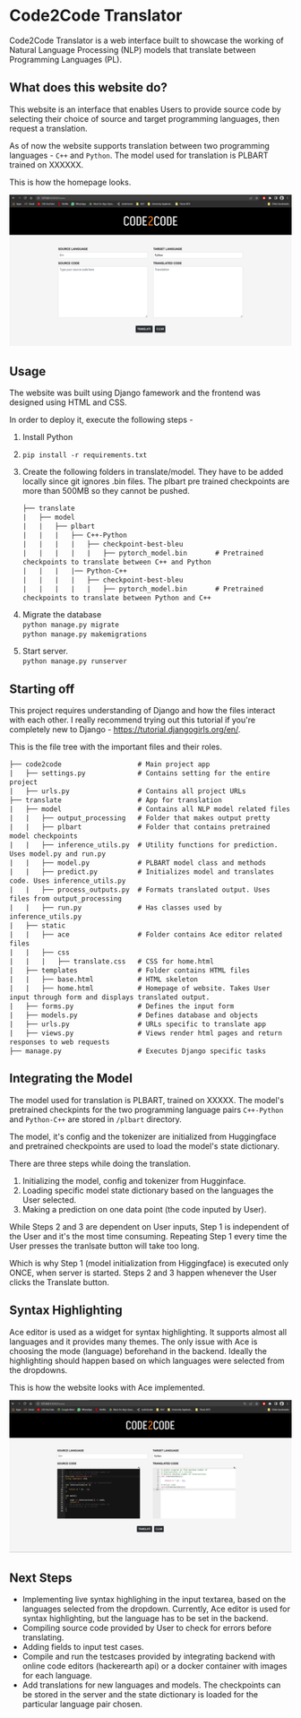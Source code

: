# Code2Code Translator

Code2Code Translator is a web interface built to showcase the working of Natural Language Processing (NLP) models that translate between Programming Languages (PL). 



## What does this website do?

This website is an interface that enables Users to provide source code by selecting their choice of source and target programming languages, then request a translation. 

As of now the website supports translation between two programming languages - `C++` and `Python`. The model used for translation is PLBART trained on XXXXXX.

This is how the homepage looks.

![Website Homepage](translate/static/media/homepage.png "Website Homepage") 



## Usage

The website was built using Django famework and the frontend was designed using HTML and CSS. 

In order to deploy it, execute the following steps - 

1. Install Python

2. `pip install -r requirements.txt`

3. Create the following folders in translate/model. They have to be added locally since git ignores .bin files. The plbart pre trained checkpoints are more than 500MB so they cannot be pushed.
    ```
    ├── translate
    |   ├── model
    |   |   ├── plbart
    |   |   |   ├── C++-Python
    |   |   |   |   ├── checkpoint-best-bleu
    |   |   |   |   |   ├── pytorch_model.bin       # Pretrained checkpoints to translate between C++ and Python
    |   |   |   |── Python-C++
    |   |   |   |   ├── checkpoint-best-bleu
    |   |   |   |   |   ├── pytorch_model.bin       # Pretrained checkpoints to translate between Python and C++
    ```
4. Migrate the database \
    `python manage.py migrate` \
    `python manage.py makemigrations`

5. Start server. \
`python manage.py runserver`



## Starting off

This project requires understanding of Django and how the files interact with each other. I really recommend trying out this tutorial if you're completely new to Django - https://tutorial.djangogirls.org/en/. 

This is the file tree with the important files and their roles.

```
├── code2code                   # Main project app        
|   ├── settings.py             # Contains setting for the entire project
|   ├── urls.py                 # Contains all project URLs
├── translate                   # App for translation
|   ├── model                   # Contains all NLP model related files
|   |   ├── output_processing   # Folder that makes output pretty
|   |   ├── plbart              # Folder that contains pretrained model checkpoints
|   |   ├── inference_utils.py  # Utility functions for prediction. Uses model.py and run.py
|   |   ├── model.py            # PLBART model class and methods
|   |   ├── predict.py          # Initializes model and translates code. Uses inference_utils.py
|   |   ├── process_outputs.py  # Formats translated output. Uses files from output_processing
|   |   ├── run.py              # Has classes used by inference_utils.py
|   ├── static                  
|   |   ├── ace                 # Folder contains Ace editor related files 
|   |   ├── css                 
|   |   |   ├── translate.css   # CSS for home.html        
|   ├── templates               # Folder contains HTML files
|   |   ├── base.html           # HTML skeleton
|   |   ├── home.html           # Homepage of website. Takes User input through form and displays translated output.     
|   ├── forms.py                # Defines the input form  
|   ├── models.py               # Defines database and objects
|   ├── urls.py                 # URLs specific to translate app
|   ├── views.py                # Views render html pages and return responses to web requests 
├── manage.py                   # Executes Django specific tasks
```



## Integrating the Model

The model used for translation is PLBART, trained on XXXXX. The model's pretrained checkpints for the two programming language pairs `C++-Python` and `Python-C++` are stored in `/plbart` directory. 

The model, it's config and the tokenizer are initialized from Huggingface and pretrained checkpoints are used to load the model's state dictionary. 

There are three steps while doing the translation.

1. Initializing the model, config and tokenizer from Hugginface.
2. Loading specific model state dictionary based on the languages the User selected. 
3. Making a prediction on one data point (the code inputed by User).

While Steps 2 and 3 are dependent on User inputs, Step 1 is independent of the User and it's the most time consuming. Repeating Step 1 every time the User presses the tranlsate button will take too long. 

Which is why Step 1 (model initialization from Higgingface) is executed only ONCE, when server is started. Steps 2 and 3 happen whenever the User clicks the Translate button. 



## Syntax Highlighting 

Ace editor is used as a widget for syntax highlighting. It supports almost all languages and it provides many themes. The only issue with Ace is choosing the mode (language) beforehand in the backend. Ideally the highlighting should happen based on which languages were selected from the dropdowns.

This is how the website looks with Ace implemented. 

![Website Homepage with Ace](translate/static/media/homepage%20v2.png "Website Homepage with Ace") 



## Next Steps

- Implementing live syntax highlighing in the input textarea, based on the languages selected from the dropdown. Currently, Ace editor is used for syntax highlighting, but the language has to be set in the backend. 
- Compiling source code provided by User to check for errors before translating. 
- Adding fields to input test cases. 
- Compile and run the testcases provided by integrating backend with online code editors (hackerearth api) or a docker container with images for each language. 
- Add translations for new languages and models. The checkpoints can be stored in the server and the state dictionary is loaded for the particular language pair chosen. 